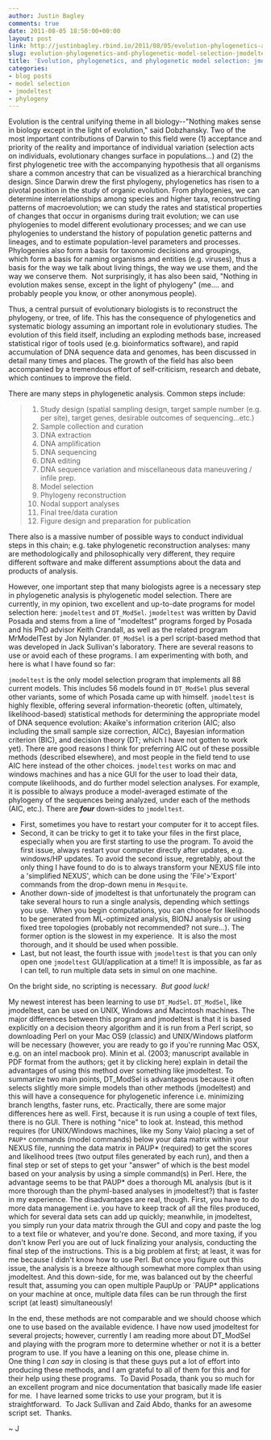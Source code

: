 ```yaml
---
author: Justin Bagley
comments: true
date: 2011-08-05 18:50:00+00:00
layout: post
link: http://justinbagley.rbind.io/2011/08/05/evolution-phylogenetics-and-phylogenetic-model-selection-jmodeltest-vs-dt_modsel/
slug: evolution-phylogenetics-and-phylogenetic-model-selection-jmodeltest-vs-dt_modsel
title: 'Evolution, phylogenetics, and phylogenetic model selection: jmodeltest vs. DT_ModSel'
categories:
- blog posts
- model selection
- jmodeltest
- phylogeny
---
```


Evolution is the central unifying theme in all biology--"Nothing makes sense in biology except in the light of evolution," said Dobzhansky. Two of the most important contributions of Darwin to this field were (1) acceptance and priority of the reality and importance of individual variation (selection acts on individuals, evolutionary changes surface in populations...) and (2) the first phylogenetic tree with the accompanying hypothesis that all organisms share a common ancestry that can be visualized as a hierarchical branching design. Since Darwin drew the first phylogeny, phylogenetics has risen to a pivotal position in the study of organic evolution. From phylogenies, we can determine interrelationships among species and higher taxa, reconstructing patterns of macroevolution; we can study the rates and statistical properties of changes that occur in organisms during trait evolution; we can use phylogenies to model different evolutionary processes; and we can use phylogenies to understand the history of population genetic patterns and lineages, and to estimate population-level parameters and processes. Phylogenies also form a basis for taxonomic decisions and groupings, which form a basis for naming organisms and entities (e.g. viruses), thus a basis for the way we talk about living things, the way we use them, and the way we conserve them.  Not surprisingly, it has also been said, "Nothing in evolution makes sense, except in the light of phylogeny" (me.... and probably people you know, or other anonymous people).  
  
Thus, a central pursuit of evolutionary biologists is to reconstruct the phylogeny, or tree, of life. This has the consequence of phylogenetics and systematic biology assuming an important role in evolutionary studies. The evolution of this field itself, including an exploding methods base, increased statistical rigor of tools used (e.g. bioinformatics software), and rapid accumulation of DNA sequence data and genomes, has been discussed in detail many times and places. The growth of the field has also been accompanied by a tremendous effort of self-criticism, research and debate, which continues to improve the field.    
  
There are many steps in phylogenetic analysis. Common steps include:  
  
>1. Study design (spatial sampling design, target sample number (e.g. per site), target genes, desirable outcomes of sequencing...etc.)  
>2. Sample collection and curation  
>3. DNA extraction  
>4. DNA amplification  
>5. DNA sequencing  
>6. DNA editing  
>7. DNA sequence variation and miscellaneous data maneuvering / infile prep.  
>8. Model selection  
>9. Phylogeny reconstruction  
>10. Nodal support analyses  
>11. Final tree/data curation  
>12. Figure design and preparation for publication  
  
There also is a massive number of possible ways to conduct individual steps in this chain; e.g. take phylogenetic reconstruction analyses: many are methodologically and philosophically very different, they require different software and make different assumptions about the data and products of analysis.    
  
However, one important step that many biologists agree is a necessary step in phylogenetic analysis is phylogenetic model selection.  There are currently, in my opinion, two excellent and up-to-date programs for model selection here: `jmodeltest` and `DT_ModSel`.  `jmodeltest` was written by David Posada and stems from a line of "modeltest" programs forged by Posada and his PhD advisor Keith Crandall, as well as the related program MrModelTest by Jon Nylander. `DT_ModSel` is a perl script-based method that was developed in Jack Sullivan's laboratory. There are several reasons to use or avoid each of these programs. I am experimenting with both, and here is what I have found so far:  
  
`jmodeltest` is the only model selection program that implements all 88 current models. This includes 56 models found in `DT_ModSel` plus several other variants, some of which Posada came up with himself. `jmodeltest` is highly flexible, offering several information-theoretic (often, ultimately, likelihood-based) statistical methods for determining the appropriate model of DNA sequence evolution: Akaike's information criterion (AIC; also including the small sample size correction, AICc), Bayesian information criterion (BIC), and decision theory (DT; which I have not gotten to work yet). There are good reasons I think for preferring AIC out of these possible methods (described elsewhere), and most people in the field tend to use AIC here instead of the other choices. `jmodeltest` works on mac and windows machines and has a nice GUI for the user to load their data, compute likelihoods, and do further model selection analyses.  For example, it is possible to always produce a model-averaged estimate of the phylogeny of the sequences being analyzed, under each of the methods (AIC, etc.).  There are **_four_** down-sides to `jmodeltest`.    
  
- First, sometimes you have to restart your computer for it to accept files.  
- Second, it can be tricky to get it to take your files in the first place, especially when you are first starting to use the program.  To avoid the first issue, always restart your computer directly after updates, e.g. windows/HP updates.  To avoid the second issue, regretably, about the only thing I have found to do is to always transform your NEXUS file into a 'simplified NEXUS', which can be done using the 'File'>'Export' commands from the drop-down menu in `Mesquite`.  
- Another down-side of jmodeltest is that unfortunately the program can take several hours to run a single analysis, depending which settings you use.  When you begin computations, you can choose for likelihoods to be generated from ML-optimized analysis, BIONJ analysis or using fixed tree topologies (probably not recommended? not sure...). The former option is the slowest in my experience.  It is also the most thorough, and it should be used when possible.  
- Last, but not least, the fourth issue with `jmodeltest` is that you can only open one `jmodeltest` GUI/application at a time!!  It is impossible, as far as I can tell, to run multiple data sets in simul on one machine.  

On the bright side, no scripting is necessary.  _But good luck!_  
  
My newest interest has been learning to use `DT_ModSel`. `DT_ModSel`, like jmodeltest, can be used on UNIX, Windows and Macintosh machines. The major differences between this program and jmodeltest is that it is based explicitly on a decision theory algorithm and it is run from a Perl script, so downloading Perl on your Mac OS9 (classic) and UNIX/Windows platform will be necessary (however, you are ready to go if you're running Mac OSX, e.g. on an intel macbook pro). Minin et al. (2003; manuscript available in PDF format from the authors; get it by clicking here) explain in detail the advantages of using this method over something like jmodeltest.  To summarize two main points, DT_ModSel is advantageous because it often selects slightly more simple models than other methods (jmodeltest) and this will have a consequence for phylogenetic inference i.e. minimizing branch lengths, faster runs, etc. Practically, there are some major differences here as well.  First, because it is run using a couple of text files, there is no GUI. There is nothing "nice" to look at.  Instead, this method requires (for UNIX/Windows machines, like my Sony Vaio) placing a set of `PAUP*` commands (model commands) below your data matrix within your NEXUS file, running the data matrix in PAUP* (required) to get the scores and likelihood trees (two output files generated by each run), and then a final step or set of steps to get your "answer" of which is the best model based on your analysis by using a simple command(s) in Perl.  Here, the advantage seems to be that PAUP* does a thorough ML analysis (but is it more thorough than the phyml-based analyses in jmodeltest?) that is faster in my experience. The disadvantages are real, though. First, you have to do more data management i.e. you have to keep track of all the files produced, which for several data sets can add up quickly; meanwhile, in jmodeltest, you simply run your data matrix through the GUI and copy and paste the log to a text file or whatever, and you're done.  Second, and more taxing, if you don't know Perl you are out of luck finalizing your analysis, conducting the final step of the instructions.  This is a big problem at first; at least, it was for me because I didn't know how to use Perl. But once you figure out this issue, the analysis is a breeze although somewhat more complex than using jmodeltest. And this down-side, for me, was balanced out by the cheerful result that, assuming you can open multiple PaupUp or `PAUP* applications on your machine at once, multiple data files can be run through the first script (at least) simultaneously!  
  
In the end, these methods are not comparable and we should choose which one to use based on the available evidence.  I have now used jmodeltest for several projects; however, currently I am reading more about DT_ModSel and playing with the program more to determine whether or not it is a better program to use.  If you have a leaning on this one, please chime in.  
One thing I _can say_ in closing is that these guys put a lot of effort into producing these methods, and I am grateful to all of them for this and for their help using these programs.  To David Posada, thank you so much for an excellent program and nice documentation that basically made life easier for me.  I have learned some tricks to use your program, but it is straightforward.  To Jack Sullivan and Zaid Abdo, thanks for an awesome script set.  Thanks.  
  
~ J
